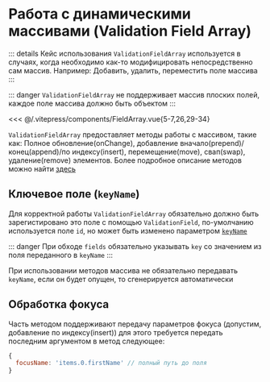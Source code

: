 # Работа с динамическими массивами (Validation Field Array)

::: details Кейс использования
`ValidationFieldArray` используется в случаях, когда необходимо как-то модифицировать непосредственно сам массив.
Например: Добавить, удалить, переместить поле массива
:::

::: danger
`ValidationFieldArray` не поддерживает массив плоских полей, каждое поле массива должно быть объектом
:::

<<< @/.vitepress/components/FieldArray.vue{5-7,26,29-34}

`ValidationFieldArray` предоставляет методы работы с массивом, такие как: Полное обновление(onChange), добавление вначало(prepend)/конец(append)/по индексу(insert), перемещение(move), свап(swap), удаление(remove) элементов.
Более подробное описание методов можно найти [здесь](../api/validation-field-array.md)

## Ключевое поле (`keyName`)

Для корректной работы `ValidationFieldArray` обязательно должно быть зарегистировано это поле с помощью `ValidationField`, по-умолчанию используется поле `id`, но может быть изменено параметром [`keyName`](../api/validation-field-array.md#входные-параметры)

::: danger
При обходе `fields` обязательно указывать `key` со значением из поля переданного в `keyName`
:::

При использовании методов массива не обязательно передавать `keyName`, если он будет опущен, то сгенерируется автоматически

## Обработка фокуса

Часть методом поддерживают передачу параметров фокуса (допустим, добавление по индексу(insert))
для этого требуется передать последним аргументом в метод следующее:
```js
{
  focusName: 'items.0.firstName' // полный путь до поля
}
```
